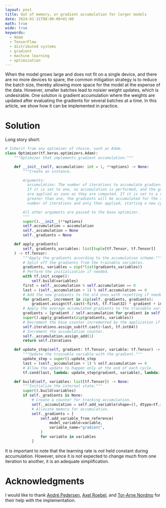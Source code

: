 ```yaml
---
layout: post
title: Out of memory, or gradient accumulation for larger models
date: 2024-01-31T08:00:00+01:00
math: true
wide: true
keywords:
  - Adam
  - TensorFlow
  - distributed systems
  - gradient
  - machine learning
  - optimization
---
```


When the model grows large and does not fit on a single device, and there are no
more devices to spare, the common mitigation strategy is to reduce the batch
size, thereby allowing more space for the model at the expense of the data.
However, smaller batches lead to noisier weight updates, which is undesirable.
One solution is gradient accumulation where the weights are updated after
evaluating the gradients for several batches at a time. In this article, we show
how it can be implemented in practice.

# Solution

Long story short:

```python
# Inherit from any optimizer of choice, such as Adam.
class Optimizer(tf.keras.optimizers.Adam):
    """Optimizer that implements gradient accumulation."""

    def __init__(self, accumulation: int = 1, **options) -> None:
        """Create an instance.

        Arguments:
          accumulation: The number of iterations to accumulate gradients over.
          If it is set to one, no accumulation is performed, and the gradients
          are applied as soon as they are computed. If it is set to a value
          greater than one, the gradients will be accumulated for the specified
          number of iterations and only then applied, starting a new cycle.

        All other arguments are passed to the base optimizer.
        """
        super().__init__(**options)
        self.accumulation = accumulation
        self._accumulation = None
        self._gradients = None

    def apply_gradients(
        self, gradients_variables: list[tuple[tf.Tensor, tf.Tensor]]
    ) -> tf.Tensor:
        """Apply the gradients according to the accumulation scheme."""
        # Split off the gradients from the trainable variables.
        gradients, variables = zip(*list(gradients_variables))
        # Perform the initialization if needed.
        with tf.init_scope():
            self.build(variables)
        first = self._accumulation % self.accumulation == 0
        last = (self._accumulation + 1) % self.accumulation == 0
        # Add the new gradients to the old ones with resetting if needed.
        for gradient, increment in zip(self._gradients, gradients):
            gradient.assign(tf.cast(~first, tf.float32) * gradient + increment)
        # Apply the average accumulated gradients to the trainable variables.
        gradients = [gradient / self.accumulation for gradient in self._gradients]
        super().apply_gradients(zip(gradients, variables))
        # Decrement the base counter incremented by the application if needed.
        self.iterations.assign_sub(tf.cast(~last, tf.int64))
        # Increment the accumulation counter.
        self._accumulation.assign_add(1)
        return self.iterations

    def update_step(self, gradient: tf.Tensor, variable: tf.Tensor) -> None:
        """Update the trainable variable with the gradient."""
        update_step = super().update_step
        last = (self._accumulation + 1) % self.accumulation == 0
        # Allow the update to happen only at the end of each cycle.
        tf.cond(last, lambda: update_step(gradient, variable), lambda: None)

    def build(self, variables: list[tf.Tensor]) -> None:
        """Initialize the internal state."""
        super().build(variables)
        if self._gradients is None:
            # Create a counter for tracking accumulation.
            self._accumulation = self.add_variable(shape=(), dtype=tf.int64)
            # Allocate memory for accumulation.
            self._gradients = [
                self.add_variable_from_reference(
                    model_variable=variable,
                    variable_name="gradient",
                )
                for variable in variables
            ]
```

It is important to note that the learning rate is _not_ held constant during
accumulation. However, since it is not expected to change much from one
iteration to another, it is an adequate simplification.

# Acknowledgments

I would like to thank [André Pedersen], [Axel Roebel], and [Tor-Arne Nordmo] for
their help with the implementation.

[André Pedersen]: https://github.com/andreped
[Axel Roebel]: https://github.com/roebel
[Tor-Arne Nordmo]: https://github.com/tno123
